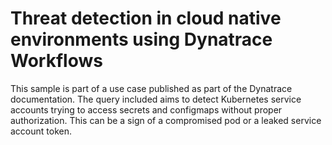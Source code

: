 # Threat detection in cloud native environments using Dynatrace Workflows

This sample is part of a use case published as part of the Dynatrace documentation.
The query included aims to detect Kubernetes service accounts trying to access secrets and configmaps without proper authorization. This can be a sign of a compromised pod or a leaked service account token.
